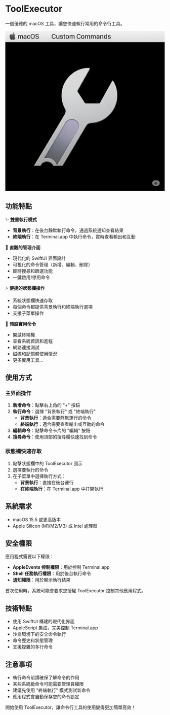 # ToolExecutor

一個優雅的 macOS 工具，讓您快速執行常用的命令行工具。

![ToolExecutor](Gemini_Generated_Image_obnavvobnavvobna.png)

## 功能特點

✨ **雙重執行模式**
- **背景執行**：在後台靜默執行命令，通過系統通知查看結果
- **終端執行**：在 Terminal.app 中執行命令，實時查看輸出和互動

🎯 **直觀的管理介面**
- 現代化的 SwiftUI 界面設計
- 可視化的命令管理（新增、編輯、刪除）
- 即時搜尋和篩選功能
- 一鍵啟用/停用命令

⚡ **便捷的狀態欄操作**
- 系統狀態欄快速存取
- 每個命令都提供背景執行和終端執行選項
- 支援子菜單操作

🔧 **預設實用命令**
- 開啟終端機
- 查看系統資訊和進程
- 網路連接測試
- 磁碟和記憶體使用情況
- 更多實用工具...

## 使用方式

### 主界面操作

1. **新增命令**：點擊右上角的 "+" 按鈕
2. **執行命令**：選擇 "背景執行" 或 "終端執行"
   - **背景執行**：適合需要靜默運行的命令
   - **終端執行**：適合需要查看輸出或互動的命令
3. **編輯命令**：點擊命令卡片的 "編輯" 按鈕
4. **搜尋命令**：使用頂部的搜尋欄快速找到命令

### 狀態欄快速存取

1. 點擊狀態欄中的 ToolExecutor 圖示
2. 選擇要執行的命令
3. 在子菜單中選擇執行方式：
   - **背景執行**：直接在後台運行
   - **在終端執行**：在 Terminal.app 中打開執行

## 系統需求

- macOS 15.5 或更高版本
- Apple Silicon (M1/M2/M3) 或 Intel 處理器

## 安全權限

應用程式需要以下權限：
- **AppleEvents 控制權限**：用於控制 Terminal.app
- **Shell 任務執行權限**：用於後台執行命令
- **通知權限**：用於顯示執行結果

首次使用時，系統可能會要求您授權 ToolExecutor 控制其他應用程式。

## 技術特點

- 使用 SwiftUI 構建的現代化界面
- AppleScript 集成，完美控制 Terminal.app
- 沙盒環境下的安全命令執行
- 命令歷史和狀態管理
- 支援複雜的多行命令

## 注意事項

- 執行命令前請確保了解命令的作用
- 某些系統級命令可能需要管理員權限
- 建議先使用 "終端執行" 模式測試新命令
- 應用程式會自動保存您的命令設定

開始使用 ToolExecutor，讓命令行工具的使用變得更加簡單高效！